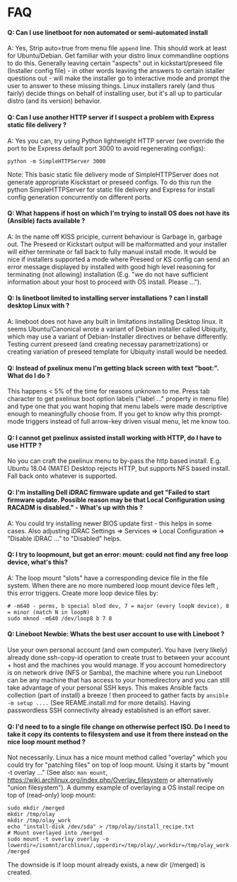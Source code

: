 # FAQ

#### Q: Can I use linetboot for non automated or semi-automated install
A: Yes, Strip auto=true from menu file `append` line. This should work at least for Ubuntu/Debian.
Get familiar with your distro linux commandline ooptions to do this. Generally leaving certain "aspects"
out in kickstart/preseed file (Installer config file) - in other words leaving the answers to certain istaller questions out - will make the installer go to
interactive mode and prompt the user to answer to these missing things. Linux installers rarely (and thus fairly) decide things on behalf of installing user, but it's all up to particular distro (and its version) behavior.

#### Q: Can I use another HTTP server if I suspect a problem with Express static file delivery ?
A: Yes you can, try using Python lightweight HTTP server (we override the port to be Express default port 3000 to avoid regenerating configs):

    python -m SimpleHTTPServer 3000

Note: This basic static file delivery mode of SimpleHTTPServer does not generate appropriate Kisckstart or preseed configs. To do this run the python SimpleHTTPServer for static file delivery and Express for install config generation concurrently on different ports.

#### Q: What happens if host on which I'm trying to install OS does not have its (Ansible) facts available ?
A: In the name off KISS priciple, current behaviour is Garbage in, garbage out. The Preseed or Kickstart output will be malformatted and your installer will either terminate or fall back to fully manual install mode. It would be nice if installers supported a mode where Preseed or KS config can send an error message displayed by installed with good high level reasoning for terminating (not allowing) installation (E.g. "we do not have sufficient information about your host to proceed with OS install. Please ...").

#### Q: Is linetboot limited to installing server installations ? can I install desktop Linux with ?
A: lineboot does not have any built in limitations installing Desktop linux. It seems Ubuntu/Canonical wrote a variant of Debian installer called Ubiquity, which may use a variant of Debian-Installer directives or behave differently. Testing current preseed (and creating necessay parametrizations) or creating variation of preseed template for Ubiquity install would be needed.

#### Q: Instead of pxelinux menu I'm getting black screen with text "boot:". What do I do ?

This happens < 5% of the time for reasons unknown to me.
Press tab character to get pxelinux boot option labels ("label ..." property in menu file) and type one that you want hoping that menu labels were made descriptive enough to meaningfully choose from.
If you get to know why this prompt-mode triggers instead of full arrow-key driven visual menu, let me know too.

#### Q: I cannot get pxelinux assisted install working with HTTP, do I have to use HTTP ?

No you can craft the pxelinux menu to by-pass the http based install. E.g. Ubuntu 18.04 (MATE) Desktop rejects HTTP, but supports NFS based install.
Fall back onto whatever is supported.

#### Q: I'm installing Dell iDRAC firmware update and get "Failed to start firmware update. Possible reason may be that Local Configuration using RACADM is disabled." - What's up with this ?
A: You could try installing newer BIOS update first - this helps in some cases.
Also adjusting iDRAC Settings => Services => Local Configuration => "Disable iDRAC ..." to "Disabled" helps.

#### Q: I try to loopmount, but get an error: mount: could not find any free loop device, what's this?

A: The loop mount "slots" have a corresponding device file in the file system. When there are no more numbered loop mount device
files left , this error triggers. Create more loop device files by:
```
# -m640 - perms, b special blod dev, 7 = major (every loopN device), 8 = minor (match N in loopN) 
sudo mknod -m640 /dev/loop8 b 7 8
```

#### Q: Lineboot Newbie: Whats the best user account to use with Lineboot ?

Use your own personal account (and own computer). You have (very likely) already done ssh-copy-id operation to create trust to between your
account + host and the machines you would manage. If you account homedirectory is on network drive (NFS or Samba), the machine where you
run Lineboot can be any machine that has access to your homedirectory and you can still take advantage of your personal SSH keys.
This makes Ansible facts collection (part of install) a breeze ! then proceed to gather facts by `ansible -m setup ....`
(See REAME.install.md for more details). Having passwordless SSH connectivity already established is an effort saver.

#### Q: I'd need to to a single file change on otherwise perfect ISO. Do I need to take it copy its contents to filesystem and use it from there instead on the nice loop mount method ?

Not necessarily. Linux has a nice mount method called "overlay" which you could try for "patching files" on top of loop mount.
Using it starts by "mount -t overlay ..." (See also: `man mount`, https://wiki.archlinux.org/index.php/Overlay_filesystem or
alternatively "union filesystem"). A dummy example of overlaying a OS install recipe on top of (read-only) loop mount:
```
sudo mkdir /merged
mkdir /tmp/olay
mkdir /tmp/olay_work
echo "install-disk /dev/sda" > /tmp/olay/install_recipe.txt
# Mount overlayed into /merged
sudo mount -t overlay overlay -o lowerdir=/isomnt/archlinux/,upperdir=/tmp/olay/,workdir=/tmp/olay_work /merged
```
The downside is if loop mount already exists, a new dir (/merged) is created.
